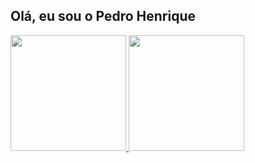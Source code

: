 ## Olá, eu sou o Pedro Henrique

<div >
  <a href="https://github.com/Pedroid1" />
  <img height="185px" src="https://github-readme-stats.vercel.app/api?username=Pedroid1&theme=radical&count_private=true&show_icons=true" />
  <img height="185px" src="https://github-readme-stats.vercel.app/api/top-langs/?username=Pedroid1&theme=radical" />
  </div>
  

  


